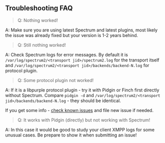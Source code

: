 ## Troubleshooting FAQ

> Q: Nothing worked!

A: Make sure you are using latest Spectrum and latest plugins, most likely the issue was already fixed but your version is 1-2 years behind.


> Q: Still nothing worked!

A: Check Spectrum logs for error messages.
By default it is `/var/log/spectrum2/<transport jid>/spectrum2.log` for the transport itself 
and `/var/log/spectrum2/<transport jid>/backends/backend-N.log` for protocol plugin.


> Q: Some protocol plugin not worked!

A: If it is a libpurple protocol plugin - try it with Pidgin or Finch first directly without Spectrum. 
Compare `pidgin -d` and `/var/log/spectrum2/<transport jid>/backends/backend-N.log` - they should be identical.

If you get some info - [check known issues](https://github.com/SpectrumIM/spectrum2/issues) and file new issue if needed.


> Q: It works with Pidgin (directly) but not working with Spectrum!

A: In this case it would be good to study your client XMPP logs for some unusual cases.
Be prepare to show it when submitting an issue!
